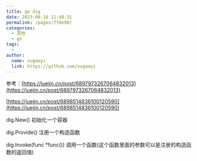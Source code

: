 ```yaml
---
title: go dig
date: 2023-08-16 11:49:31
permalink: /pages/ff0e90/
categories:
  - 其他
  - go
tags:
  - 
author: 
  name: xugaoyi
  link: https://github.com/xugaoyi
---
```

参考：[https://juejin.cn/post/6897973267064832013](https://juejin.cn/post/6897973267064832013)


[https://juejin.cn/post/6898514836100120590](https://juejin.cn/post/6898514836100120590)


dig.New() 初始化一个容器

dig.Provide() 注册一个构造函数

dig.Invoke(func *func()) 调用一个函数(这个函数里面的参数可以是注册的构造函数的返回值)